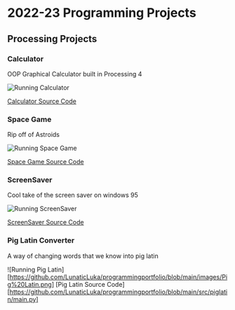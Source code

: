 # 2022-23 Programming Projects

## Processing Projects

### Calculator

OOP Graphical Calculator built in Processing 4

![Running Calculator](https://github.com/LunaticLuka/programmingportfolio/blob/main/images/Calc.png?raw=true)

[Calculator Source Code](https://github.com/LunaticLuka/programmingportfolio/tree/main/src/calc)

### Space Game

Rip off of Astroids

![Running Space Game](https://github.com/LunaticLuka/programmingportfolio/blob/main/images/SpaceGame.png?raw=true)

[Space Game Source Code](https://github.com/LunaticLuka/programmingportfolio/tree/main/src/spacegame)

### ScreenSaver

Cool take of the screen saver on windows 95

![Running ScreenSaver](https://github.com/LunaticLuka/programmingportfolio/blob/main/images/ScreenSaver.png)

[ScreenSaver Source Code](https://github.com/LunaticLuka/programmingportfolio/tree/main/src/screensaver)

### Pig Latin Converter

A way of changing words that we know into pig latin

![Running Pig Latin][https://github.com/LunaticLuka/programmingportfolio/blob/main/images/Pig%20Latin.png]
[Pig Latin Source Code][https://github.com/LunaticLuka/programmingportfolio/blob/main/src/piglatin/main.py]
